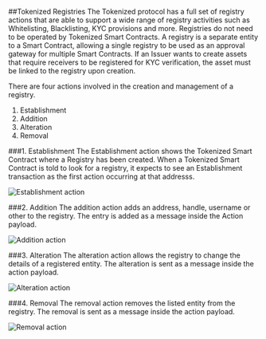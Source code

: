 ##Tokenized Registries
The Tokenized protocol has a full set of registry actions that are able to support a wide range of registry activities such as Whitelisting, Blacklisting, KYC provisions and more. Registries do not need to be operated by Tokenized Smart Contracts.
A registry is a separate entity to a Smart Contract, allowing a single registry to be used as an approval gateway for multiple Smart Contracts. 
If an Issuer wants to create assets that require receivers to be registered for KYC verification, the asset must be linked to the registry upon creation.

There are four actions involved in the creation and management of a registry.
1. Establishment
2. Addition
3. Alteration
4. Removal

###1. Establishment
The Establishment action shows the Tokenized Smart Contract where a Registry has been created. When a Tokenized Smart Contract is told to look for a registry, it expects to see an Establishment transaction as the first action occurring at that addresss.

<img src="https://raw.githubusercontent.com/tokenized/docs/master/images/establishment-action.svg?sanitize=true" alt="Establishment action" align="middle">

###2. Addition
The addition action adds an address, handle, username or other to the registry. The entry is added as a message inside the Action payload.

<img src="https://raw.githubusercontent.com/tokenized/docs/master/images/addition-action.svg?sanitize=true" alt="Addition action" align="middle">

###3. Alteration
The alteration action allows the registry to change the details of a registered entity. The alteration is sent as a message inside the action payload.

<img src="https://raw.githubusercontent.com/tokenized/docs/master/images/alteration-action.svg?sanitize=true" alt="Alteration action" align="middle">

###4. Removal
The removal action removes the listed entity from the registry. The removal is sent as a message inside the action payload.

<img src="https://raw.githubusercontent.com/tokenized/docs/master/images/removal-action.svg?sanitize=true" alt="Removal action" align="middle">
